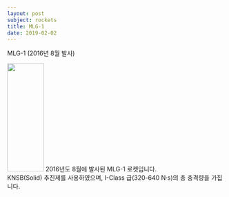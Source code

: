 ```yaml
---
layout: post
subject: rockets
title: MLG-1
date: 2019-02-02
---
```

MLG-1 (2016년 8월 발사)<br/>
<td width="155" align="center">
<img src="https://github.com/hsb6350/hanaro.github.io/blob/master/assets/logo/MLG1.PNG?raw=true" width="85" height="250"/></td>
2016년도 8월에 발사된 MLG-1 로켓입니다.<br/>
KNSB(Solid) 추진제를 사용하였으며, I-Class 급(320-640 N·s)의 총 충격량을 가집니다.
